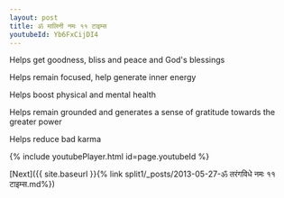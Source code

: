 ```yaml
---
layout: post
title: ॐ मालिनी नमः ११ टाइम्स
youtubeId: Yb6FxCijDI4
---
```

 
 
Helps get goodness, bliss and peace and God's blessings
 
Helps remain focused, help generate inner energy 
 
Helps boost physical and mental health 
 
Helps remain grounded and generates a sense of gratitude towards the greater power 
 
Helps reduce bad karma
 
 
 
 


{% include youtubePlayer.html id=page.youtubeId %}
 
[Next]({{ site.baseurl }}{% link  split1/_posts/2013-05-27-ॐ तरंगविधे नमः ११ टाइम्स.md%})
 
